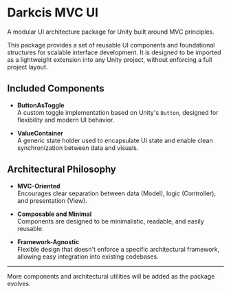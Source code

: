 # Darkcis MVC UI

A modular UI architecture package for Unity built around MVC principles.

This package provides a set of reusable UI components and foundational structures for scalable interface development. It is designed to be imported as a lightweight extension into any Unity project, without enforcing a full project layout.

## Included Components

- **ButtonAsToggle**  
  A custom toggle implementation based on Unity's `Button`, designed for flexibility and modern UI behavior.

- **ValueContainer<T>**  
  A generic state holder used to encapsulate UI state and enable clean synchronization between data and visuals.

## Architectural Philosophy

- **MVC-Oriented**  
  Encourages clear separation between data (Model), logic (Controller), and presentation (View).

- **Composable and Minimal**  
  Components are designed to be minimalistic, readable, and easily reusable.

- **Framework-Agnostic**  
  Flexible design that doesn't enforce a specific architectural framework, allowing easy integration into existing codebases.

---

More components and architectural utilities will be added as the package evolves.
